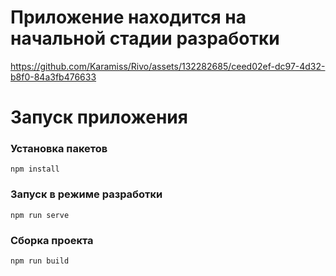 # Приложение находится на начальной стадии разработки


https://github.com/Karamiss/Rivo/assets/132282685/ceed02ef-dc97-4d32-b8f0-84a3fb476633



# Запуск приложения

### Установка пакетов
```
npm install
```

### Запуск в режиме разработки
```
npm run serve
```

### Сборка проекта
```
npm run build
```
